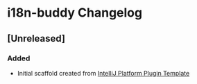 <!-- Keep a Changelog guide -> https://keepachangelog.com -->

# i18n-buddy Changelog

## [Unreleased]
### Added
- Initial scaffold created from [IntelliJ Platform Plugin Template](https://github.com/JetBrains/intellij-platform-plugin-template)
